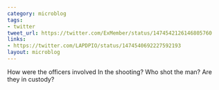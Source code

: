 ```yaml
---
category: microblog
tags:
- twitter
tweet_url: https://twitter.com/ExMember/status/1474542126146805760
links:
- https://twitter.com/LAPDPIO/status/1474540692227592193
layout: microblog
---
```

How were the officers involved In the shooting? Who shot the man? Are they in custody?
